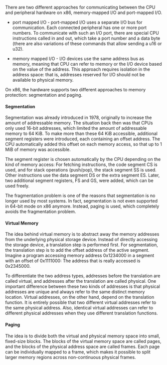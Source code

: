 There are two different approaches for communicating between the CPU and peripheral hardware on x86, memory-mapped I/O and port-mapped I/O.

- port mapped I/O - port-mapped I/O uses a separate I/O bus for communication. Each connected peripheral has one or more port numbers. To communicate with such an I/O port, there are special CPU instructions called in and out, which take a port number and a data byte (there are also variations of these commands that allow sending a u16 or u32).

- memory mapped I/O - I/O devices use the same address bus as memory, meaning that CPU can refer to memory or the I/O device based on the value of the address. This approach requires isolation in the address space: that is, addresses reserved for I/O should not be available to physical memory.


On x86, the hardware supports two different approaches to memory protection: segmentation and paging.

#### Segmentation
Segmentation was already introduced in 1978, originally to increase the amount of addressable memory. The situation back then was that CPUs only used 16-bit addresses, which limited the amount of addressable memory to 64 KiB. To make more than these 64 KiB accessible, additional segment registers were introduced, each containing an offset address. The CPU automatically added this offset on each memory access, so that up to 1 MiB of memory was accessible.

The segment register is chosen automatically by the CPU depending on the kind of memory access: For fetching instructions, the code segment CS is used, and for stack operations (push/pop), the stack segment SS is used. Other instructions use the data segment DS or the extra segment ES. Later, two additional segment registers, FS and GS, were added, which can be used freely.

The fragmentation problem is one of the reasons that segmentation is no longer used by most systems. In fact, segmentation is not even supported in 64-bit mode on x86 anymore. Instead, paging is used, which completely avoids the fragmentation problem.

#### Virtual Memory
The idea behind virtual memory is to abstract away the memory addresses from the underlying physical storage device. Instead of directly accessing the storage device, a translation step is performed first. For segmentation, the translation step is to add the offset address of the active segment. Imagine a program accessing memory address 0x1234000 in a segment with an offset of 0x1111000: The address that is really accessed is 0x2345000.

To differentiate the two address types, addresses before the translation are called virtual, and addresses after the translation are called physical. One important difference between these two kinds of addresses is that physical addresses are unique and always refer to the same distinct memory location. Virtual addresses, on the other hand, depend on the translation function. It is entirely possible that two different virtual addresses refer to the same physical address. Also, identical virtual addresses can refer to different physical addresses when they use different translation functions.

#### Paging
The idea is to divide both the virtual and physical memory space into small, fixed-size blocks. The blocks of the virtual memory space are called pages, and the blocks of the physical address space are called frames. Each page can be individually mapped to a frame, which makes it possible to split larger memory regions across non-continuous physical frames.
